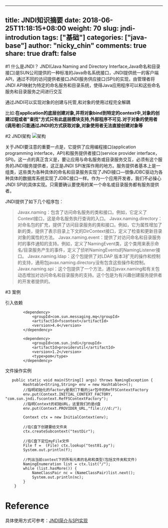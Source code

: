 

---
title: JNDI知识摘要
date: 2018-06-25T11:18:15+08:00
weight: 70
slug: jndi-introdution
tags: ["基础"]
categories: ["java-base"]
author: "nicky_chin"
comments: true
share: true
draft: false
---



#1  什么是JNDI？
JNDI(Java Naming and Directory Interface,Java命名和目录接口)是SUN公司提供的一种标准的Java命名系统接口，JNDI提供统一的客户端API，通过不同的访问提供者接口JNDI服务供应接口(SPI)的实现，由管理者将JNDI API映射为特定的命名服务和目录系统，使得Java应用程序可以和这些命名服务和目录服务之间进行交互

通过JNDI可以实现对象的创建与托管,和对象的使用过程完全解耦

 比如:**在application的底层创建对象,并将对象bind到特定的context中,对象的创建过程或者"查找"方式只有此底层模块支持,外部程序不可见.对于对象的使用者(调用者)只能通过JNDI的方式获取对象,对象使用者无法直接创建对象等**

#2 JNDI架构
![架构](https://upload-images.jianshu.io/upload_images/10175660-e3cc6625588ad25d.png?imageMogr2/auto-orient/strip%7CimageView2/2/w/1240)

关于JNDI要注意的重要一点是，它提供了应用编程接口(application programming interface，API)和服务提供者接口(service provider interface，SPI)。这一点的真正含义是，要让应用与命名服务或目录服务交互，必须有这个服务的JNDI服务提供者，这正是JNDI SPI发挥作用的地方。服务提供者基本上是一组类，这些类为各种具体的命名和目录服务实现了JNDI接口—很像JDBC驱动为各种具体的数据库系统实现了JDBC接口一样。作为一个应用开发者，我们不必操心JNDI SPI的具体实现。只需要确认要使用的某一个命名或目录服务都有服务提供者。

JNDI提供了如下几个程序包：
>Javax.naming：包含了访问命名服务的类和接口。例如，它定义了Context接口，这是命名服务执行查询的入口。
Javax.naming.directory：对命名包的扩充，提供了访问目录服务的类和接口。例如，它为属性增加了新的类，提供了表示目录上下文的DirContext接口，定义了检查和更新目录对象的属性的方法。
Javax.naming.event：提供了对访问命名和目录服务时的事件通知的支持。例如，定义了NamingEvent类，这个类用来表示命名/目录服务产生的事件，定义了侦听NamingEvents的NamingListener接口。
Javax.naming.ldap：这个包提供了对LDAP 版本3扩充的操作和控制的支持，通用包javax.naming.directory没有包含这些操作和控制。
Javax.naming.spi：这个包提供了一个方法，通过javax.naming和有关包动态增加对访问命名和目录服务的支持。这个包是为有兴趣创建服务提供者的开发者提供的。

#3 案例

引入依赖
```
        <dependency>
            <groupId>com.sun.messaging.mq</groupId>
            <artifactId>fscontext</artifactId>
            <version>4.4</version>
        </dependency>

        <dependency>
            <groupId>com.sun.jndi</groupId>
            <artifactId>providerutil</artifactId>
            <version>1.2</version>
            <type>pom</type>
        </dependency>
```
文件操作实例
```
   public static void main(String[] args) throws NamingException {
        Hashtable<String,String> env = new Hashtable<>();
        //指明初始化的factory是我们下载的jar包中的RefFSContextFactory
        env.put(Context.INITIAL_CONTEXT_FACTORY, "com.sun.jndi.fscontext.RefFSContextFactory");
        //指明Context的初始URL，这里我们的是d盘
        env.put(Context.PROVIDER_URL,"file:///d:/");

        Context ctx = new InitialContext(env);

        //在C盘下创建要给文件夹
        ctx.createSubcontext("testDir");

        //在C盘下定位myFile文件
        File f =  (File) ctx.lookup("test01.py");
        System.out.println(f);

        //列出当前context下的所有元素的名称和类型(包括文件夹和文件)
        NamingEnumeration list = ctx.list("/");
        while (list.hasMore()) {
            NameClassPair nc = (NameClassPair)list.next();
            System.out.println(nc);
        }
    }
```

# Reference
具体使用方式可参考：[JNDI简介与SPI实现](http://shift-alt-ctrl.iteye.com/blog/1971329)
